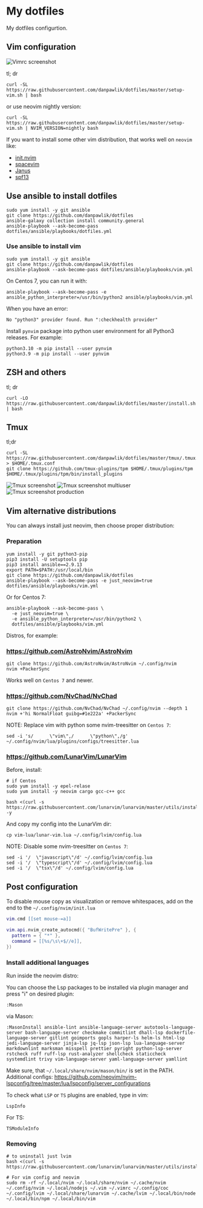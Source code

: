 # My dotfiles

My dotfiles configurtion.

## Vim configuration

![Vimrc screenshot](https://raw.githubusercontent.com/danpawlik/dotfiles/master/screenshots/vim.png)

tl; dr

```shell
curl -SL https://raw.githubusercontent.com/danpawlik/dotfiles/master/setup-vim.sh | bash
```

or use neovim nightly version:

```shell
curl -SL https://raw.githubusercontent.com/danpawlik/dotfiles/master/setup-vim.sh | NVIM_VERSION=nightly bash
```

If you want to install some other vim distribution, that works well on `neovim` like:

* [init.nvim](https://github.com/Blacksuan19/init.nvim)
* [spacevim](https://github.com/SpaceVim/SpaceVim)
* [Janus](https://github.com/carlhuda/janus)
* [spf13](https://github.com/spf13/spf13-vim)

## Use ansible to install dotfiles

```shell
sudo yum install -y git ansible
git clone https://github.com/danpawlik/dotfiles
ansible-galaxy collection install community.general
ansible-playbook --ask-become-pass dotfiles/ansible/playbooks/dotfiles.yml
```

### Use ansible to install vim

```shell
sudo yum install -y git ansible
git clone https://github.com/danpawlik/dotfiles
ansible-playbook --ask-become-pass dotfiles/ansible/playbooks/vim.yml
```

On Centos 7, you can run it with:

```shell
ansible-playbook --ask-become-pass -e ansible_python_interpreter=/usr/bin/python2 ansible/playbooks/vim.yml
```

When you have an error:

```shell
No "python3" provider found. Run ":checkhealth provider"
```

Install `pynvim` package into python user environment for all Python3 releases.
For example:

```shell
python3.10 -m pip install --user pynvim
python3.9 -m pip install --user pynvim
```

## ZSH and others

tl; dr

```shell
curl -LO https://raw.githubusercontent.com/danpawlik/dotfiles/master/install.sh | bash
```

## Tmux

tl;dr

```shell
curl -SL https://raw.githubusercontent.com/danpawlik/dotfiles/master/tmux/.tmux.conf > $HOME/.tmux.conf
git clone https://github.com/tmux-plugins/tpm $HOME/.tmux/plugins/tpm
$HOME/.tmux/plugins/tpm/bin/install_plugins
```

![Tmux screenshot](https://raw.githubusercontent.com/danpawlik/dotfiles/master/screenshots/default.png)
![Tmux screenshot multiuser](https://raw.githubusercontent.com/danpawlik/dotfiles/master/screenshots/multiuser.png)
![Tmux screenshot production](https://raw.githubusercontent.com/danpawlik/dotfiles/master/screenshots/tmux-production.png)

## Vim alternative distributions

You can always install just neovim, then choose proper distribution:

### Preparation

```shell
yum install -y git python3-pip
pip3 install -U setuptools pip
pip3 install ansible==2.9.13
export PATH=$PATH:/usr/local/bin
git clone https://github.com/danpawlik/dotfiles
ansible-playbook --ask-become-pass -e just_neovim=true dotfiles/ansible/playbooks/vim.yml
```

Or for Centos 7:

```shell
ansible-playbook --ask-become-pass \
  -e just_neovim=true \
  -e ansible_python_interpreter=/usr/bin/python2 \
  dotfiles/ansible/playbooks/vim.yml
```

Distros, for example:

### <https://github.com/AstroNvim/AstroNvim>

```shell
git clone https://github.com/AstroNvim/AstroNvim ~/.config/nvim
nvim +PackerSync
```

Works well on `Centos 7` and newer.

### <https://github.com/NvChad/NvChad>

```shell
git clone https://github.com/NvChad/NvChad ~/.config/nvim --depth 1
nvim +'hi NormalFloat guibg=#1e222a' +PackerSync
```

NOTE:
Replace vim with python some nvim-treesitter on `Centos 7`:

```shell
sed -i 's/      \"vim\",/      \"python\",/g' ~/.config/nvim/lua/plugins/configs/treesitter.lua
```

### <https://github.com/LunarVim/LunarVim>

Before, install:

```shell
# if Centos
sudo yum install -y epel-relase
sudo yum install -y neovim cargo gcc-c++ gcc
```

```shell
bash <(curl -s https://raw.githubusercontent.com/lunarvim/lunarvim/master/utils/installer/install.sh) -y
```

And copy my config into the LunarVim dir:

```shell
cp vim-lua/lunar-vim.lua ~/.config/lvim/config.lua
```

NOTE:
Disable some nvim-treesitter on `Centos 7`:

```shell
sed -i '/  \"javascript\"/d' ~/.config/lvim/config.lua
sed -i '/  \"typescript\"/d' ~/.config/lvim/config.lua
sed -i '/  \"tsx\"/d' ~/.config/lvim/config.lua
```

## Post configuration

To disable mouse copy as visualization or remove whitespaces, add on the end to the `~/.config/nvim/init.lua`

```lua
vim.cmd [[set mouse-=a]]

vim.api.nvim_create_autocmd({ "BufWritePre" }, {
  pattern = { "*" },
  command = [[%s/\s\+$//e]],
})
```

### Install additional languages

Run inside the neovim distro:

You can choose the Lsp packages to be installed via plugin manager and press "i" on desired plugin:

```shell
:Mason
```

via Mason:

```shell
:MasonInstall ansible-lint ansible-language-server autotools-language-server bash-language-server checkmake commitlint dhall-lsp dockerfile-language-server gitlint goimports gopls harper-ls helm-ls html-lsp jedi-language-server jinja-lsp jq-lsp json-lsp lua-language-server markdownlint marksman misspell prettier pyright python-lsp-server rstcheck ruff ruff-lsp rust-analyzer shellcheck staticcheck systemdlint trivy vim-language-server yaml-language-server yamllint
```

Make sure, that `~/.local/share/nvim/mason/bin/` is set in the PATH.
Additional configs: https://github.com/neovim/nvim-lspconfig/tree/master/lua/lspconfig/server_configurations

To check what `LSP` or `TS` plugins are enabled, type in vim:

```shell
LspInfo
```

For TS:

```shell
TSModuleInfo
```

### Removing

```shell
# to uninstall just lvim
bash <(curl -s https://raw.githubusercontent.com/lunarvim/lunarvim/master/utils/installer/uninstall.sh)

# For vim config and neovim
sudo rm -rf ~/.local/nvim ~/.local/share/nvim ~/.cache/nvim ~/.config/nvim ~/.local/nodejs ~/.vim ~/.vimrc ~/.config/coc ~/.config/lvim ~/.local/share/lunarvim ~/.cache/lvim ~/.local/bin/node ~/.local/bin/npm ~/.local/bin/vim
```
